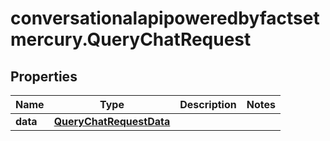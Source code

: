 # conversationalapipoweredbyfactsetmercury.QueryChatRequest

## Properties

Name | Type | Description | Notes
------------ | ------------- | ------------- | -------------
**data** | [**QueryChatRequestData**](QueryChatRequestData.md) |  | 


